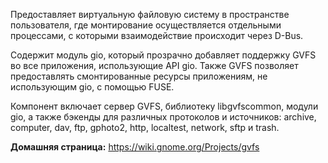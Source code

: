 Предоставляет виртуальную файловую систему в пространстве пользователя, где монтирование осуществляется отдельными процессами,
с которыми взаимодействие происходит через D-Bus.

Содержит модуль gio, который прозрачно добавляет поддержку GVFS во все приложения, использующие API gio.
Также GVFS позволяет предоставлять смонтированные ресурсы приложениям, не использующим gio, с помощью FUSE.

Компонент включает сервер GVFS, библиотеку libgvfscommon, модули gio,
а также бэкенды для различных протоколов и источников: archive, computer, dav, ftp, gphoto2, http, localtest, network, sftp и trash.

**Домашняя страница:** <https://wiki.gnome.org/Projects/gvfs>

